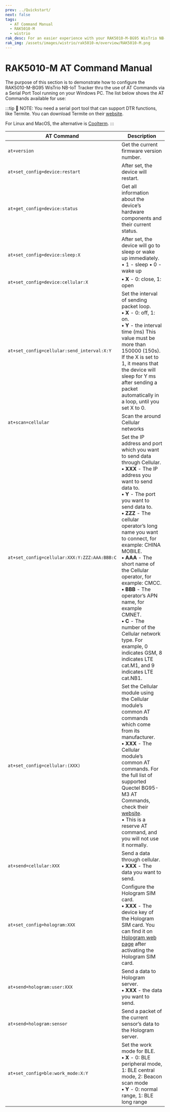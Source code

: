 ```yaml
---
prev: ../Quickstart/
next: false
tags:
  - AT Command Manual
  - RAK5010-M
  - wistrio
rak_desc: For an easier experience with your RAK5010-M-BG95 WisTrio NB-IoT Tracker, a comprehensive list of commands for configuring your device is provided.
rak_img: /assets/images/wistrio/rak5010-m/overview/RAK5010-M.png
---
```


# RAK5010-M AT Command Manual

The purpose of this section is to demonstrate how to configure the RAK5010-M-BG95 WisTrio NB-IoT Tracker thru the use of AT Commands via a Serial Port Tool running on your Windows PC. The list below shows the AT Commands available for use:

:::tip 📝 NOTE:
 You need a serial port tool that can support DTR functions, like Termite. You can download Termite on their [website](https:\/\/www.compuphase.com\/software_termite.htm).

 For Linux and MacOS, the alternative is [Coolterm](http://freeware.the-meiers.org/).
:::

| AT Command | Description |
| ---- | ---- |
| `at+version` | Get the current firmware version number. |
| `at+set_config=device:restart` | After set, the device will restart. |
| `at+get_config=device:status` | Get all information about the device’s hardware components and their current status. |
| `at+set_config=device:sleep:X` | After set, the device will go to sleep or wake up immediately. <br>• 1 - sleep • 0 - wake up |
| `at+set_config=device:cellular:X` | **• X** - 0: close, 1: open |
| `at+set_config=cellular:send_interval:X:Y` | Set the interval of sending packet loop. <br>**• X** - 0: off, 1: on. <br>**• Y** - the interval time (ms) This value must be more than 150000 (150s). If the X is set to 1, it means that the device will sleep for Y ms after sending a packet automatically in a loop, until you set X to 0. |
| `at+scan=cellular` | Scan the around Cellular networks |
| `at+set_config=cellular:XXX:Y:ZZZ:AAA:BBB:C` | Set the IP address and port which you want to send data through Cellular. <br>**• XXX** - The IP address you want to send data to. <br>**• Y** - The port you want to send data to. <br>**• ZZZ** - The cellular operator’s long name you want to connect, for example: CHINA MOBILE. <br>**• AAA** - The short name of the Cellular operator, for example: CMCC. <br>**• BBB** - The operator’s APN name, for example CMNET. <br>**• C** - The number of the Cellular network type. For example, 0 indicates GSM, 8 indicates LTE cat.M1, and 9 indicates LTE cat.NB1. |
| `at+set_config=cellular:(XXX)` | Set the Cellular module using the Cellular module’s common AT commands which come from its manufacturer. <br>**• XXX** - The Cellular module’s common AT commands. For the full list of supported Quectel BG95-M3 AT Commands, check their [website](https://www.quectel.com/product/lpwa-bg95-cat-m1-cat-nb2-egprs-series).<br>• This is a reserve AT command, and you will not use it normally. |
| `at+send=cellular:XXX` | Send a data through cellular. <br>**• XXX** - The data you want to send. |
|`at+set_config=hologram:XXX` | Configure the Hologram SIM card. <br>**• XXX** - The device key of the Hologram SIM card. You can find it on [Hologram web page](https://dashboard.hologram.io) after activating the Hologram SIM card. |
| `at+send=hologram:user:XXX` | Send a data to Hologram server. <br>**• XXX** - the data you want to send. |
| `at+send=hologram:sensor` | Send a packet of the current sensor’s data to the Hologram server. |
| `at+set_config=ble:work_mode:X:Y`| Set the work mode for BLE. <br>**• X** - 0: BLE peripheral mode, 1: BLE central mode, 2: Beacon scan mode <br>**• Y** - 0: normal range, 1: BLE long range|
